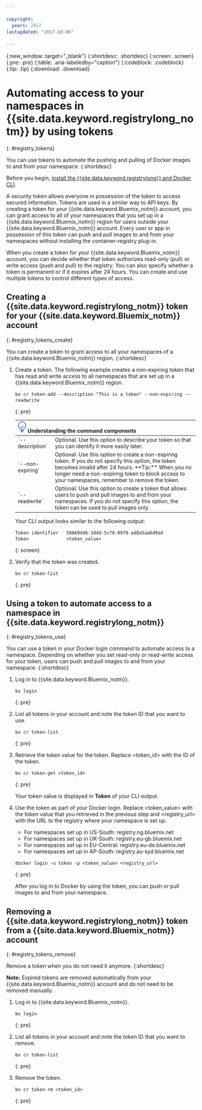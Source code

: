 ```yaml
---

copyright:
  years: 2017
lastupdated: "2017-10-06"

---
```


{:new_window: target="_blank"}
{:shortdesc: .shortdesc}
{:screen: .screen}
{:pre: .pre}
{:table: .aria-labeledby="caption"}
{:codeblock: .codeblock}
{:tip: .tip}
{:download: .download}


# Automating access to your namespaces in {{site.data.keyword.registrylong_notm}} by using tokens
{: #registry_tokens}

You can use tokens to automate the pushing and pulling of Docker images to and from your namespace.
{:shortdesc}

Before you begin, [install the {{site.data.keyword.registrylong}} and Docker CLI](registry_setup_cli_namespace.html#registry_cli_install).

A security token allows everyone in possession of the token to access secured information. Tokens are used in a similar way to API keys. By creating a token for your {{site.data.keyword.Bluemix_notm}} account, you can grant access to all of your namespaces that you set up in a {{site.data.keyword.Bluemix_notm}} region for users outside your {{site.data.keyword.Bluemix_notm}} account. Every user or app in possession of this token can push and pull images to and from your namespaces without installing the container-registry plug-in.

When you create a token for your {{site.data.keyword.Bluemix_notm}} account, you can decide whether that token authorizes read-only (pull) or write access (push and pull) to the registry. You can also specify whether a token is permanent or if it expires after 24 hours. You can create and use multiple tokens to control different types of access.


## Creating a {{site.data.keyword.registrylong_notm}} token for your {{site.data.keyword.Bluemix_notm}} account
{: #registry_tokens_create}

You can create a token to grant access to all your namespaces of a {{site.data.keyword.Bluemix_notm}} region.
{:shortdesc}

1.  Create a token. The following example creates a non-expiring token that has read and write access to all namespaces that are set up in a {{site.data.keyword.Bluemix_notm}} region.

    ```
    bx cr token-add --description "This is a token" --non-expiring --readwrite
    ```
    {: pre}

    <table>
        <thead>
        <th colspan=2><img src="images/idea.png"/> Understanding the command components</th>
        </thead>
        <tbody>
        <tr>
        <td>`--description`</td>
        <td>Optional. Use this option to describe your token so that you can identify it more easily later.</td>
        </tr>
        <tr>
        <td>`--non-expiring`</td>
        <td>Optional. Use this option to create a non-expiring token. If you do not specify this option, the token becomes invalid after 24 hours. **Tip:** When you no longer need a non-expiring token to block access to your namespaces, remember to remove the token.</td>
        </tr>
        <tr>
        <td>`--readwrite`</td>
        <td>Optional. Use this option to create a token that allows users to push and pull images to and from your namespaces. If you do not specify this option, the token can be used to pull images only.</td>
        </tr>
        </tbody>
        </table>

    Your CLI output looks similar to the following output:

    ```
    Token identifier   58669dd6-3ddd-5c78-99f9-ad0a5aabd9ad   
    Token              <token_value>
    ```
    {: screen}

2.  Verify that the token was created.

    ```
    bx cr token-list
    ```
    {: pre}


## Using a token to automate access to a namespace in {{site.data.keyword.registrylong_notm}}
{: #registry_tokens_use}

You can use a token in your Docker login command to automate access to a namespace. Depending on whether you set read-only or read-write access for your token, users can push and pull images to and from your namespace.
{:shortdesc}

1.  Log in to {{site.data.keyword.Bluemix_notm}}.

    ```
    bx login
    ```
    {: pre}

2.  List all tokens in your account and note the token ID that you want to use.

    ```
    bx cr token-list
    ```
    {: pre}

3.  Retrieve the token value for the token. Replace &lt;token_id&gt; with the ID of the token.

    ```
    bx cr token-get <token_id>
    ```
    {: pre}

    Your token value is displayed in **Token** of your CLI output.

4.  Use the token as part of your Docker login. Replace &lt;token_value&gt; with the token value that you retrieved in the previous step and &lt;registry_url&gt; with the URL to the registry where your namespace is set up.

    -   For namespaces set up in US-South: registry.ng.bluemix.net
    -   For namespaces set up in UK-South: registry.eu-gb.bluemix.net
    -   For namespaces set up in EU-Central: registry.eu-de.bluemix.net
    -   For namespaces set up in AP-South: registry.au-syd.bluemix.net

    ```
    docker login -u token -p <token_value> <registry_url>
    ```
    {: pre}

    After you log in to Docker by using the token, you can push or pull images to and from your namespace.


## Removing a {{site.data.keyword.registrylong_notm}} token from a {{site.data.keyword.Bluemix_notm}} account
{: #registry_tokens_remove}

Remove a token when you do not need it anymore.
{:shortdesc}

**Note:** Expired tokens are removed automatically from your {{site.data.keyword.Bluemix_notm}} account and do not need to be removed manually.

1.  Log in to {{site.data.keyword.Bluemix_notm}}.

    ```
    bx login
    ```
    {: pre}

2.  List all tokens in your account and note the token ID that you want to remove.

    ```
    bx cr token-list
    ```
    {: pre}

3.  Remove the token.

    ```
    bx cr token-rm <token_id>
    ```
    {: pre}
